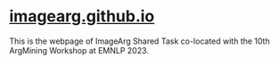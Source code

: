 # [imagearg.github.io](imagearg.github.io)

This is the webpage of ImageArg Shared Task co-located with the 10th ArgMining Workshop at EMNLP 2023.